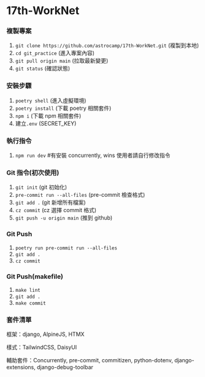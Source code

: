# 17th-WorkNet

### 複製專案

1. `git clone https://github.com/astrocamp/17th-WorkNet.git` (複製到本地)
2. `cd git_practice` (進入專案內容)
3. `git pull origin main` (拉取最新變更)
4. `git status` (確認狀態)

### 安裝步驟

1. `poetry shell` (進入虛擬環境)
2. `poetry install` (下載 poetry 相關套件)
3. `npm i` (下載 npm 相關套件)
4. 建立`.env` (SECRET_KEY)

### 執行指令

1. `npm run dev` #有安裝 concurrently, wins 使用者請自行修改指令

### Git 指令(初次使用)

1. `git init` (git 初始化)
2. `pre-commit run --all-files` (pre-commit 檢查格式)
3. `git add .` (git 新增所有檔案)
4. `cz commit` (cz 選擇 commit 格式)
5. `git push -u origin main` (推到 github)

### Git Push

1. `poetry run pre-commit run --all-files`
2. `git add .`
3. `cz commit`

### Git Push(makefile)

1. `make lint`
2. `git add .`
3. `make commit`

### 套件清單

框架：django, AlpineJS, HTMX

樣式：TailwindCSS, DaisyUI

輔助套件：Concurrently, pre-commit, commitizen, python-dotenv, django-extensions, django-debug-toolbar
